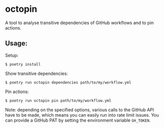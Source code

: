 # octopin

A tool to analyse transitive dependencies of GitHub workflows and to pin actions.

## Usage:

Setup:

```shell
$ poetry install
```

Show transitive dependencies:

```shell
$ poetry run octopin dependencies path/to/my/workflow.yml
```

Pin actions:

```shell
$ poetry run octopin pin path/to/my/workflow.yml
```

Note: depending on the specified options, various calls to the GitHub API have to be made, which means you can easily
run into rate limit issues. You can provide a GitHub PAT by setting the environment variable `GH_TOKEN`.

